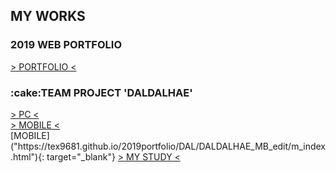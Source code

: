 <h2>MY WORKS</h2>
<h3>2019 WEB PORTFOLIO</h3>
<a href="https://tex9681.github.io/2019portfolio/portfolio/">&gt; PORTFOLIO &lt;</a>
<h3>:cake:TEAM PROJECT 'DALDALHAE'</h3>
<a href="https://tex9681.github.io/2019portfolio/DAL/DALDALHAE_PC/pc_index.html">&gt; PC &lt;</a><br>
<a href="https://tex9681.github.io/2019portfolio/DAL/DALDALHAE_MB_edit/m_index.html">&gt; MOBILE &lt;</a><br>
[MOBILE]("https://tex9681.github.io/2019portfolio/DAL/DALDALHAE_MB_edit/m_index.html"){: target="_blank"}
<a href="https://tex9681.github.io/nyam/html/">&gt; MY STUDY &lt;</a>
